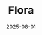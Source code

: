 ---
date: 2025-08-01
featured_image: IMG_1890.jpg
title: Flora
#type: gallery
sort_by: Name
resources:
  - src: IMG_1050.jpg
    title: Water Lillies in pond - Bergen 
  - src: IMG_1243.jpg
    title: Flower in garden - Bergen
  - src: IMG_1364.jpg
    title: White flowers - Bergen
  - src: IMG_1890.jpg
    title: Sunflower and bee - Bergen 
  - src: IMG_2676.jpg
    title: Flower with the dew on the petals - Bergen
  - src: IMG_6003.jpg
    title: Crawling vine on fence - Bergen
  - src: IMG_8404.jpg
    title: White flowers on bush - Bergen
  - src: IMG_9145.jpg
    title: Tulip - Bergen
  - src: P7290027.jpg
    title: Flower macro - Bergen
---